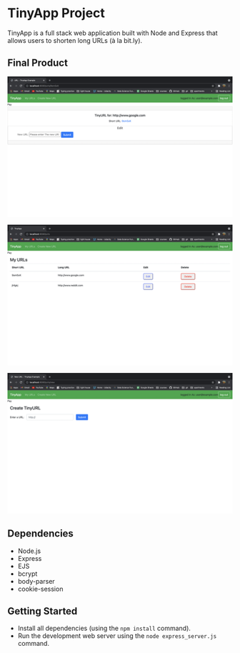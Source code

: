 # TinyApp Project

TinyApp is a full stack web application built with Node and Express that allows users to shorten long URLs (à la bit.ly).

## Final Product

!["screenshot of the edit page"](https://github.com/Zeinaaaa/tinyapp/blob/master/docs/TinyApp-Edit%20feature.png)

!["screenshot of the urls page"](https://github.com/Zeinaaaa/tinyapp/blob/master/docs/TinyApp-URLspage.png)

!["screenshot of the create ShortUrl page"](https://github.com/Zeinaaaa/tinyapp/blob/master/docs/TinyApp-createShortURL.png)

## Dependencies

- Node.js
- Express
- EJS
- bcrypt
- body-parser
- cookie-session

## Getting Started

- Install all dependencies (using the `npm install` command).
- Run the development web server using the `node express_server.js` command.